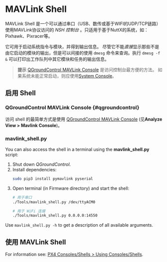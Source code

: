 # MAVLink Shell

MAVLink Shell 是一个可以通过串口（USB、数传或基于WIFI的UDP/TCP链路）使用MAVLink协议访问的 *NSH 控制台* 。只适用于基于NuttX的系统，如：Pixhawk、Pixracer等。

它可用于启动系统指令与模块，并得到输出信息。 尽管它不能*直接*显示那些不是由它启动的模块的输出，但是可以间接的使用 `dmesg` 命令来查询。执行 `dmesg -f &` 可以打印出工作队列中其它模块和任务的输出信息。

> **提示** [QGroundControl MAVLink Console](#qgroundcontrol) 是访问控制台最方便的方法。 如果系统未能正常启动，则应使用[System Console](../debug/system_console.md)。

## 启用 Shell

### QGroundControl MAVLink Console {#qgroundcontrol}

访问 shell 的最简单方式是使用 [QGroundControl MAVLink Console](https://docs.qgroundcontrol.com/en/analyze_view/mavlink_console.html) (见**Analyze View > Mavlink Console**)。

### mavlink_shell.py

You can also access the shell in a terminal using the **mavlink_shell.py** script:
1. Shut down *QGroundControl*.
1. Install dependencies:
   ```sh
   sudo pip3 install pymavlink pyserial
   ```
1. Open terminal (in Firmware directory) and start the shell:
   ```sh
   # 用于串口
   ./Tools/mavlink_shell.py /dev/ttyACM0
   ```
    ```sh
   # 用于 WiFi 连接
   ./Tools/mavlink_shell.py 0.0.0.0:14550
   ```

Use `mavlink_shell.py -h` to get a description of all available arguments.

## 使用 MAVLink Shell

For information see: [PX4 Consoles/Shells > Using Consoles/Shells](../debug/consoles.md#using_the_console).
